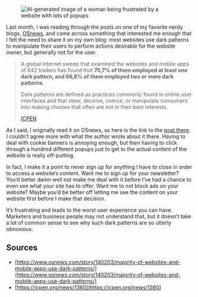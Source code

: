 <figure><img loading="lazy" decoding="async" src="8cfcedf0-5473-4fd1-8568-a4590a15e2eb.jpg" alt="AI-generated image of a woman being frustrated by a website with lots of popups"></figure>

Last month, I was reading through the posts on one of my favorite nerdy blogs, [OSnews](https://www.osnews.com/), and came across something that interested me enough that I felt the need to share it on my own blog: most websites use dark patterns to manipulate their users to perform actions desirable for the website owner, but generally not for the user.

> A global internet sweep that examined the websites and mobile apps of 642 traders has found that **75,7% of them employed at least one dark pattern, and 66,8% of them employed two or more dark patterns**.
> 
> Dark patterns are defined as practices commonly found in online user interfaces and that steer, deceive, coerce, or manipulate consumers into making choices that often are not in their best interests.
> 
> [ICPEN](https://icpen.org/news/1360)

As I said, I originally read it on OSnews, so here is the link to the [post there](https://www.osnews.com/story/140203/majority-of-websites-and-mobile-apps-use-dark-patterns/). I couldn’t agree more with what the author wrote about it there. Having to deal with cookie banners is annoying enough, but then having to click through a hundred different popups just to get to the actual content of the website is really off-putting.

In fact, I make it a point to never sign up for anything I have to close in order to access a website’s content. Want me to sign up for your newsletter? You’d better damn well not make me deal with it before I’ve had a chance to even see what your site has to offer. Want me to not block ads on your website? Maybe you’d be better off letting me see the content on your website first before I make that decision.

It’s frustrating and leads to the worst user experience you can have. Marketers and business people may not understand that, but it doesn’t take a lot of common sense to see why such dark patterns are so utterly obnoxious.

Sources
-------

-   [https://www.osnews.com/story/140203/majority-of-websites-and-mobile-apps-use-dark-patterns/](https://www.osnews.com/story/140203/majority-of-websites-and-mobile-apps-use-dark-patterns/)
-   [https://icpen.org/news/1360](https://icpen.org/news/1360)